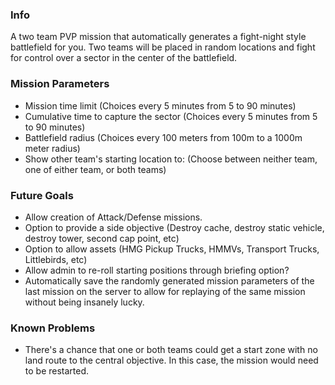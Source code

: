 ### Info
A two team PVP mission that automatically generates a fight-night style battlefield for you. Two teams will be placed in random locations and fight for control over a sector in the center of the battlefield. 

### Mission Parameters
* Mission time limit (Choices every 5 minutes from 5 to 90 minutes)
* Cumulative time to capture the sector (Choices every 5 minutes from 5 to 90 minutes)
* Battlefield radius (Choices every 100 meters from 100m to a 1000m meter radius)
* Show other team's starting location to: (Choose between neither team, one of either team, or both teams)

### Future Goals

* Allow creation of Attack/Defense missions.
* Option to provide a side objective (Destroy cache, destroy static vehicle, destroy tower, second cap point, etc)
* Option to allow assets (HMG Pickup Trucks, HMMVs, Transport Trucks, Littlebirds, etc)
* Allow admin to re-roll starting positions through briefing option?
* Automatically save the randomly generated mission parameters of the last mission on the server to allow for replaying of the same mission without being insanely lucky.

### Known Problems
* There's a chance that one or both teams could get a start zone with no land route to the central objective. In this case, the mission would need to be restarted.
